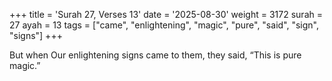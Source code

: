 +++
title = 'Surah 27, Verses 13'
date = '2025-08-30'
weight = 3172
surah = 27
ayah = 13
tags = ["came", "enlightening", "magic", "pure", "said", "sign", "signs"]
+++

But when Our enlightening signs came to them, they said, “This is pure magic.”